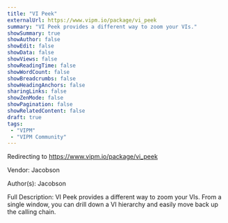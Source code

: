 ```yaml
---
title: "VI Peek"
externalUrl: https://www.vipm.io/package/vi_peek
summary: "VI Peek provides a different way to zoom your VIs."
showSummary: true
showAuthor: false
showEdit: false
showData: false
showViews: false
showReadingTime: false
showWordCount: false
showBreadcrumbs: false
showHeadingAnchors: false
sharingLinks: false
showZenMode: false
showPagination: false
showRelatedContent: false
draft: true
tags:
 - "VIPM"
 - "VIPM Community"
---
```


Redirecting to https://www.vipm.io/package/vi_peek

Vendor: Jacobson

Author(s): Jacobson
 
Full Description:
VI Peek provides a different way to zoom your VIs. From a single window, you can drill down a VI hierarchy and easily move back up the calling chain.